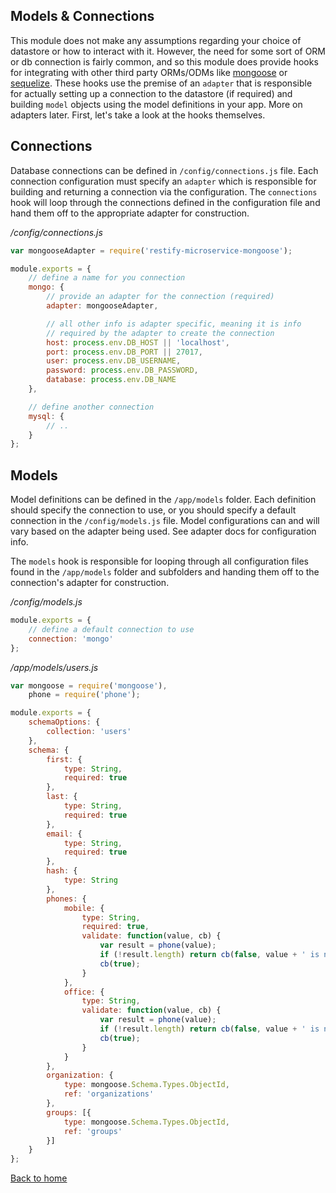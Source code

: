 ## Models & Connections
This module does not make any assumptions regarding your choice of datastore or how to interact with it. However, the need for some sort of ORM or db connection is fairly common, and so this module does provide hooks for integrating with other third party ORMs/ODMs like [mongoose](http://mongoosejs.com/) or [sequelize](http://docs.sequelizejs.com/en/latest/). These hooks use the premise of an `adapter` that is responsible for actually setting up a connection to the datastore (if required) and building `model` objects using the model definitions in your app. More on adapters later. First, let's take a look at the hooks themselves.


## Connections
Database connections can be defined in `/config/connections.js` file. Each connection configuration must specify an `adapter` which is responsible for building and returning a connection via the configuration. The `connections` hook will loop through the connections defined in the configuration file and hand them off to the appropriate adapter for construction.


*/config/connections.js*
```javascript
var mongooseAdapter = require('restify-microservice-mongoose');

module.exports = {
    // define a name for you connection
    mongo: {
        // provide an adapter for the connection (required)
        adapter: mongooseAdapter,

        // all other info is adapter specific, meaning it is info
        // required by the adapter to create the connection
        host: process.env.DB_HOST || 'localhost',
        port: process.env.DB_PORT || 27017,
        user: process.env.DB_USERNAME,
        password: process.env.DB_PASSWORD,
        database: process.env.DB_NAME
    },

    // define another connection
    mysql: {
        // ..
    }
};
```


## Models
Model definitions can be defined in the `/app/models` folder. Each definition should specify the connection to use, or you should specify a default connection in the `/config/models.js` file. Model configurations can and will vary based on the adapter being used. See adapter docs for configuration info.

The `models` hook is responsible for looping through all configuration files found in the `/app/models` folder and subfolders and handing them off to the connection's adapter for construction.


*/config/models.js*
```javascript
module.exports = {
    // define a default connection to use
    connection: 'mongo'
};
```
*/app/models/users.js*
```javascript
var mongoose = require('mongoose'),
    phone = require('phone');

module.exports = {
    schemaOptions: {
        collection: 'users'
    },
    schema: {
        first: {
            type: String,
            required: true
        },
        last: {
            type: String,
            required: true
        },
        email: {
            type: String,
            required: true
        },
        hash: {
            type: String
        },
        phones: {
            mobile: {
                type: String,
                required: true,
                validate: function(value, cb) {
                    var result = phone(value);
                    if (!result.length) return cb(false, value + ' is not a valid phone number');
                    cb(true);
                }
            },
            office: {
                type: String,
                validate: function(value, cb) {
                    var result = phone(value);
                    if (!result.length) return cb(false, value + ' is not a valid phone number');
                    cb(true);
                }
            }
        },
        organization: {
            type: mongoose.Schema.Types.ObjectId,
            ref: 'organizations'
        },
        groups: [{
            type: mongoose.Schema.Types.ObjectId,
            ref: 'groups'
        }]
    }
};
```
[Back to home](/README.md)
